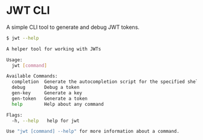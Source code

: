 JWT CLI
===

A simple CLI tool to generate and debug JWT tokens.

```bash
$ jwt --help

A helper tool for working with JWTs

Usage:
  jwt [command]

Available Commands:
  completion  Generate the autocompletion script for the specified shell
  debug       Debug a token
  gen-key     Generate a key
  gen-token   Generate a token
  help        Help about any command

Flags:
  -h, --help   help for jwt

Use "jwt [command] --help" for more information about a command.
```
